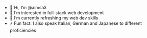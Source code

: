 - 👋 Hi, I’m @aimsa3
- 👀 I’m interested in full-stack web development
- 🌱 I’m currently refreshing my web dev skills
- ⚡ Fun fact: I also speak Italian, German and Japanese to different proficiencies

<!---
aimsa3/aimsa3 is a ✨ special ✨ repository because its `README.md` (this file) appears on your GitHub profile.
You can click the Preview link to take a look at your changes.
--->
